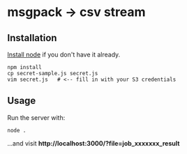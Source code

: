 # msgpack -> csv stream

## Installation

[Install node](http://nodejs.org/) if you don't have it already.

```
npm install
cp secret-sample.js secret.js
vim secret.js   # <-- fill in with your S3 credentials
```

## Usage

Run the server with:

```
node .
```

...and visit **http://localhost:3000/?file=job_xxxxxxx_result**
